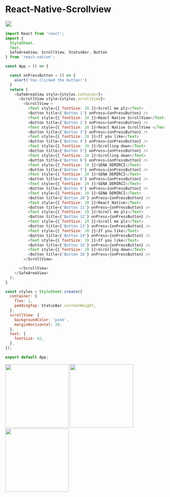 # React-Native-Scrollview



<img src="https://github.com/demircisena/React-Native-Scrollview/blob/main/scrollview%20props.png" width="20px">


```javascript
import React from 'react';
import {
  StyleSheet,
  Text,
  SafeAreaView, ScrollView, StatusBar, Button
} from 'react-native';

const App = () => {

  const onPressButton = () => {
    alert('You clicked the button!')
  }
  return (
    <SafeAreaView style={styles.container}>
      <ScrollView style={styles.scrollView}>
        <ScrollView >
          <Text style={{ fontSize: 20 }}>Scroll me plz</Text>
          <Button title={'Button 1'} onPress={onPressButton} />
          <Text style={{ fontSize: 20 }}>React Native ScrollView</Text>
          <Button title={'Button 2'} onPress={onPressButton} />
          <Text style={{ fontSize: 20 }}>React Native ScrollView </Text>
          <Button title={'Button 3'} onPress={onPressButton} />
          <Text style={{ fontSize: 20 }}>If you like</Text>
          <Button title={'Button 4'} onPress={onPressButton} />
          <Text style={{ fontSize: 20 }}>Scrolling down</Text>
          <Button title={'Button 5'} onPress={onPressButton} />
          <Text style={{ fontSize: 20 }}>Scrolling down</Text>
          <Button title={'Button 6'} onPress={onPressButton} />
          <Text style={{ fontSize: 20 }}>SENA DEMİRCİ</Text>
          <Button title={'Button 7'} onPress={onPressButton} />
          <Text style={{ fontSize: 20 }}>SENA DEMİRCİ</Text>
          <Button title={'Button 8'} onPress={onPressButton} />
          <Text style={{ fontSize: 20 }}>SENA DEMİRCİ</Text>
          <Button title={'Button 9'} onPress={onPressButton} />
          <Text style={{ fontSize: 20 }}>SENA DEMİRCİ</Text>
          <Button title={'Button 10'} onPress={onPressButton} />
          <Text style={{ fontSize: 20 }}>React Native</Text>
          <Button title={'Button 11'} onPress={onPressButton} />
          <Text style={{ fontSize: 20 }}>Scroll me plz</Text>
          <Button title={'Button 12'} onPress={onPressButton} />
          <Text style={{ fontSize: 20 }}>Scroll me plz</Text>
          <Button title={'Button 13'} onPress={onPressButton} />
          <Text style={{ fontSize: 20 }}>If you like</Text>
          <Button title={'Button 14'} onPress={onPressButton} />
          <Text style={{ fontSize: 20 }}>If you like</Text>
          <Button title={'Button 15'} onPress={onPressButton} />
          <Text style={{ fontSize: 20 }}>Scrolling down</Text>
          <Button title={'Button 16'} onPress={onPressButton} />
        </ScrollView>

      </ScrollView>
    </SafeAreaView>
  );
}

const styles = StyleSheet.create({
  container: {
    flex: 1,
    paddingTop: StatusBar.currentHeight,
  },
  scrollView: {
    backgroundColor: 'pink',
    marginHorizontal: 20,
  },
  text: {
    fontSize: 42,
  },
});

export default App;
```
<img src="https://github.com/demircisena/React-Native-Scrollview/blob/main/Screenshot_20221104-095813_AwesomeProject.jpg" width="200" heigth="100">
<img src="https://github.com/demircisena/React-Native-Scrollview/blob/main/Screenshot_20221104-095821_AwesomeProject.jpg" width="200" heigth="100">
<img src="https://github.com/demircisena/React-Native-Scrollview/blob/main/Screenshot_20221104-101516_AwesomeProject.jpg" width="200" heigth="100">
